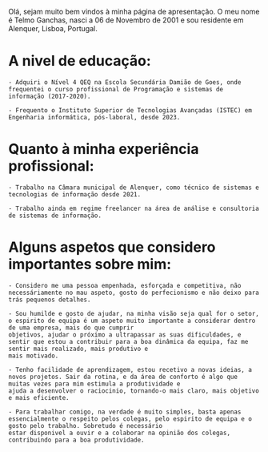   Olá, sejam muito bem vindos à minha página de apresentação.
  O meu nome é Telmo Ganchas, nasci a 06 de Novembro de 2001 e sou residente em Alenquer, Lisboa, Portugal.



# A nivel de educação:
  
    - Adquiri o Nível 4 QEQ na Escola Secundária Damião de Goes, onde frequentei o curso profissional de Programação e sistemas de informação (2017-2020).
  
    - Frequento o Instituto Superior de Tecnologias Avançadas (ISTEC) em Engenharia informática, pós-laboral, desde 2023.



# Quanto à minha experiência profissional: 

    - Trabalho na Câmara municipal de Alenquer, como técnico de sistemas e tecnologias de informação desde 2021.
   
    - Trabalho ainda em regime freelancer na área de análise e consultoria de sistemas de informação.



# Alguns aspetos que considero importantes sobre mim:

    - Considero me uma pessoa empenhada, esforçada e competitiva, não necessáriamente no mau aspeto, gosto do perfecionismo e não deixo para trás pequenos detalhes.
  
    - Sou humilde e gosto de ajudar, na minha visão seja qual for o setor, o espirito de equipa é um aspeto muito importante a considerar dentro de uma empresa, mais do que cumprir
    objetivos, ajudar o próximo a ultrapassar as suas dificuldades, e sentir que estou a contribuir para a boa dinâmica da equipa, faz me sentir mais realizado, mais produtivo e
    mais motivado.
  
    - Tenho facilidade de aprendizagem, estou recetivo a novas ideias, a novos projetos. Sair da rotina, e da área de conforto é algo que muitas vezes para mim estimula a produtividade e
    ajuda a desenvolver o raciocinio, tornando-o mais claro, mais objetivo e mais eficiente.

    - Para trabalhar comigo, na verdade é muito simples, basta apenas essencialmente o respeito pelos colegas, pelo espirito de equipa e o gosto pelo trabalho. Sobretudo é necessário
    estar disponivel a ouvir e a colaborar na opinião dos colegas, contribuindo para a boa produtividade.
   
